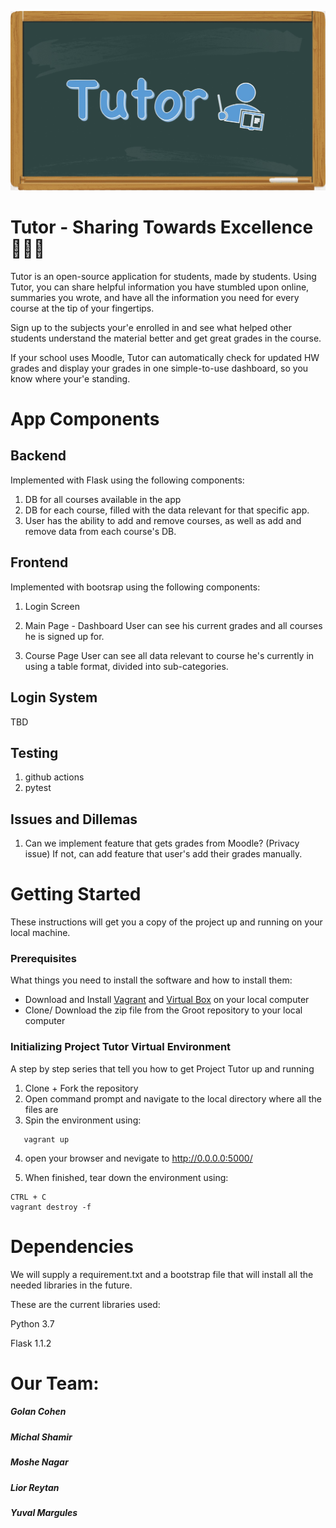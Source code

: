 <div align="center">

![](static/img/logo.jpeg)

</div>

# Tutor - Sharing Towards Excellence 👨🏻‍🏫

Tutor is an open-source application for students, made by students.
Using Tutor, you can share helpful information you have stumbled upon online, summaries you wrote, and have all the information you need for every course at the tip of your fingertips.

Sign up to the subjects your'e enrolled in and see what helped other students understand the material better and get great grades in the course. 

If your school uses Moodle, Tutor can automatically check for updated HW grades and display your grades in one simple-to-use dashboard, so you know where your'e standing.

# App Components

## Backend

Implemented with Flask using the following components:

1. DB for all courses available in the app
2. DB for each course, filled with the data relevant for that specific app.
3. User has the ability to add and remove courses, as well as add and remove data from each course's DB.

## Frontend

Implemented with bootsrap using the following components:

1. Login Screen

2. Main Page - Dashboard
User can see his current grades and all courses he is signed up for.

3. Course Page
User can see all data relevant to course he's currently in using a table format, divided into sub-categories.

## Login System

TBD

## Testing

1. github actions
2. pytest

## Issues and Dillemas

1. Can we implement feature that gets grades from Moodle? (Privacy issue) If not, can add feature that user's add their grades manually.

# Getting Started

These instructions will get you a copy of the project up and running on your local machine.

### Prerequisites

What things you need to install the software and how to install them:

- Download and Install [Vagrant](https://www.vagrantup.com/) and [Virtual Box](https://www.virtualbox.org/) on your local computer
- Clone/ Download the zip file from the Groot repository to your local computer

### Initializing Project Tutor Virtual Environment

A step by step series that tell you how to get Project Tutor up and running

1. Clone + Fork the repository
2. Open command prompt and navigate to the local directory where all the files are
3. Spin the environment using:

```
   vagrant up
```

4. open your browser and nevigate to http://0.0.0.0:5000/

5. When finished, tear down the environment using:

```
CTRL + C
vagrant destroy -f
```

# Dependencies

We will supply a requirement.txt and a bootstrap file that will install all the needed libraries in the future.

These are the current libraries used:

Python 3.7

Flask 1.1.2 

# Our Team:

##### Golan Cohen
##### Michal Shamir
##### Moshe Nagar
##### Lior Reytan
##### Yuval Margules
